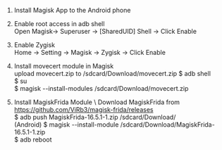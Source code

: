 1. Install Magisk App to the Android phone

2. Enable root access in adb shell   \
   Open Magisk-> Superuser -> [SharedUID] Shell -> Click Enable


3. Enable Zygisk   \
   Home -> Setting -> Magisk -> Zygisk -> Click Enable

5. Install movecert module in Magisk \
   upload movecert.zip to /sdcard/Download/movecert.zip
   $ adb shell   \
   $ su   \
   $ magisk --install-modules /sdcard/Download/movecert.zip



6. Install MagiskFrida Module  \ 
   Download MagiskFrida from https://github.com/ViRb3/magisk-frida/releases            \
   $ adb push  MagiskFrida-16.5.1-1.zip /sdcard/Download/                              \
   (Android) $ magisk --install-module /sdcard/Download/MagiskFrida-16.5.1-1.zip       \
   $ adb reboot   
   

